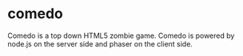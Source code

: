 comedo
======

Comedo is a top down HTML5 zombie game. Comedo is powered by node.js on the server side and phaser on the client side.